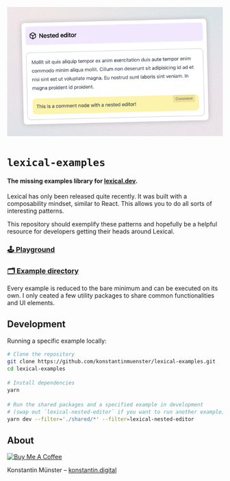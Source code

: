 <img src="cover.png" width="520px" alt="lexical-examples" />

# `lexical-examples`

#### The missing examples library for [lexical.dev](https://lexical.dev/).

Lexical has only been released quite recently. It was built with a composability mindset, similar to React. This allows you to do all sorts of interesting patterns.

This repository should exemplify these patterns and hopefully be a helpful resource for developers getting their heads around Lexical.

### [🕹️ Playground](https://lexical-examples-demo.vercel.app/)

### [🗂 Example directory](https://github.com/konstantinmuenster/lexical-examples/tree/main/examples) 

Every example is reduced to the bare minimum and can be executed on its own. I only ceated a few utility packages to share common functionalities and UI elements.

## Development

Running a specific example locally:

```bash
# Clone the repository
git clone https://github.com/konstantinmuenster/lexical-examples.git
cd lexical-examples

# Install dependencies
yarn

# Run the shared packages and a specified example in development
# (swap out `lexical-nested-editor` if you want to run another example)
yarn dev --filter='./shared/*' --filter=lexical-nested-editor
```

## About

<a href="https://www.buymeacoffee.com/kmuenster" target="_blank"><img src="https://cdn.buymeacoffee.com/buttons/default-orange.png" alt="Buy Me A Coffee" height="41" width="174"></a>

Konstantin Münster – [konstantin.digital](https://konstantin.digital)
